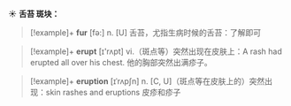 ☀ <span class="category">**舌苔 斑块：**</span>
>[!example]+ <span class="vocabulary">**fur**</span> [fə:] 
> <span class="definition">n. [U] 舌苔，尤指生病时候的舌苔：</span>了解即可

>[!example]+ <span class="vocabulary">**erupt**</span> [ɪ'rʌpt] 
> <span class="definition">vi.（斑点等）突然出现在皮肤上：</span>A rash had erupted all over his chest. 他的胸部突然出满疹子。
           
>[!example]+ <span class="vocabulary">**eruption**</span> [ɪˈrʌpʃn]
> <span class="definition">n. [C, U]（斑点等在皮肤上的）突然出现：</span>skin rashes and eruptions 皮疹和疹子

